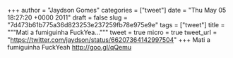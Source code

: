 
+++
author = "Jaydson Gomes"
categories = ["tweet"]
date = "Thu May 05 18:27:20 +0000 2011"
draft = false
slug = "7d473b61b775a36d823253e237259fb78e975e9e"
tags = ["tweet"]
title = """Mati a fumiguinha FuckYea..."""
tweet = true
micro = true
tweet_url = "https://twitter.com/jaydson/status/66207364142997504"
+++
Mati a fumiguinha FuckYeah http://goo.gl/qQemu
